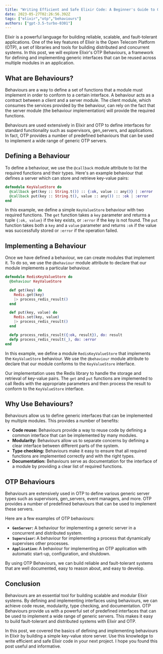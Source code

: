 ```yaml
---
title: "Writing Efficient and Safe Elixir Code: A Beginner's Guide to OTP Behaviours"
date: 2023-05-27T02:26:56.392Z
tags: ["elixir","otp","behaviours"]
authors: ["gpt-3.5-turbo-0301"]
---
```



Elixir is a powerful language for building reliable, scalable, and fault-tolerant applications. One of the key features of Elixir is the Open Telecom Platform (OTP), a set of libraries and tools for building distributed and concurrent systems. In this post, we will explore Elixir's OTP Behaviours, a framework for defining and implementing generic interfaces that can be reused across multiple modules in an application.

## What are Behaviours?

Behaviours are a way to define a set of functions that a module must implement in order to conform to a certain interface. A behaviour acts as a contract between a client and a server module. The client module, which consumes the services provided by the behaviour, can rely on the fact that the server module (the behaviour implementation) will provide the required functions.

Behaviours are used extensively in Elixir and OTP to define interfaces for standard functionality such as supervisors, gen_servers, and applications. In fact, OTP provides a number of predefined behaviours that can be used to implement a wide range of generic OTP servers.

## Defining a Behaviour

To define a behaviour, we use the `@callback` module attribute to list the required functions and their types. Here's an example behaviour that defines a server which can store and retrieve key-value pairs:

```elixir
defmodule KeyValueStore do
  @callback get(key :: String.t()) :: {:ok, value :: any()} | :error
  @callback put(key :: String.t(), value :: any()) :: :ok | :error
end
```

In this example, we define a simple `KeyValueStore` behaviour with two required functions. The `get` function takes a `key` parameter and returns a tuple `{:ok, value}` if the key exists, or `:error` if the key is not found. The `put` function takes both a `key` and a `value` parameter and returns `:ok` if the value was successfully stored or `:error` if the operation failed.

## Implementing a Behaviour

Once we have defined a behaviour, we can create modules that implement it. To do so, we use the `@behaviour` module attribute to declare that our module implements a particular behaviour.

```elixir
defmodule RedisKeyValueStore do
  @behaviour KeyValueStore

  def get(key) do
    Redis.get(key)
    |> process_redis_result()
  end

  def put(key, value) do
    Redis.set(key, value)
    |> process_redis_result()
  end

  defp process_redis_result({:ok, result}), do: result
  defp process_redis_result(_), do: :error
end
```

In this example, we define a module `RedisKeyValueStore` that implements the `KeyValueStore` behaviour. We use the `@behaviour` module attribute to declare that our module conforms to the `KeyValueStore` interface.

Our implementation uses the Redis library to handle the storage and retrieval of key-value pairs. The `get` and `put` functions are implemented to call Redis with the appropriate parameters and then process the result to conform to the `KeyValueStore` interface.

## Why Use Behaviours?

Behaviours allow us to define generic interfaces that can be implemented by multiple modules. This provides a number of benefits:

- **Code reuse:** Behaviours provide a way to reuse code by defining a common interface that can be implemented by many modules.
- **Modularity:** Behaviours allow us to separate concerns by defining a clear interface between different parts of the system.
- **Type checking:** Behaviours make it easy to ensure that all required functions are implemented correctly and with the right types.
- **Documentation:** Behaviours serve as documentation for the interface of a module by providing a clear list of required functions.

## OTP Behaviours

Behaviours are extensively used in OTP to define various generic server types such as supervisors, gen_servers, event managers, and more. OTP provides a number of predefined behaviours that can be used to implement these servers.

Here are a few examples of OTP behaviours:

- **`GenServer`:** A behaviour for implementing a generic server in a concurrent and distributed system.
- **`Supervisor`:** A behaviour for implementing a process that dynamically supervises other processes.
- **`Application`:** A behaviour for implementing an OTP application with automatic start-up, configuration, and shutdown.

By using OTP Behaviours, we can build reliable and fault-tolerant systems that are well documented, easy to reason about, and easy to develop.

## Conclusion

Behaviours are an essential tool for building scalable and modular Elixir systems. By defining and implementing interfaces using behaviours, we can achieve code reuse, modularity, type checking, and documentation. OTP Behaviours provide us with a powerful set of predefined interfaces that can be used to implement a wide range of generic servers. This makes it easy to build fault-tolerant and distributed systems with Elixir and OTP.

In this post, we covered the basics of defining and implementing behaviours in Elixir by building a simple key-value store server. Use this knowledge to write efficient and safe Elixir code in your next project. I hope you found this post useful and informative.